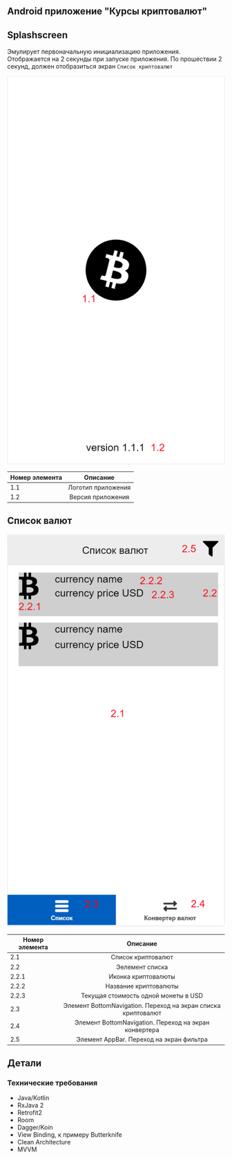 ## Android приложение "Курсы криптовалют"


## Splashscreen

Эмулирует первоначальную инициализацию приложения. Отображается на 2 секунды при запуске приложения. По прошествии 2 секунд, должен отобразиться экран `Список криптовалют`

![](./screens/splash_screen/prototype.png)


| Номер элемента| Описание           |
| ------------- |:------------------:|
| 1.1           | Логотип приложения |
| 1.2           | Версия приложения  |

## Список валют

![](./screens/currencies_list/prototype.png)

| Номер элемента| Описание           |
| ------------- |:------------------:|
| 2.1           | Список криптовалют |
| 2.2           | Эелемент списка  |
| 2.2.1         | Иконка криптовалюты  |
| 2.2.2         | Название криптовалюты  |
| 2.2.3         | Текущая стоимость одной монеты в USD  |
| 2.3           | Элемент BottomNavigation. Переход на экран списка криптовалют  |
| 2.4           | Элемент BottomNavigation. Переход на экран конвертера  |
| 2.5         | Элемент AppBar. Переход на экран фильтра  |

## Детали



### Технические требования
- Java/Kotlin
- RxJava 2
- Retrofit2
- Room
- Dagger/Koin
- View Binding, к примеру Butterknife
- Clean Architecture
- MVVM
